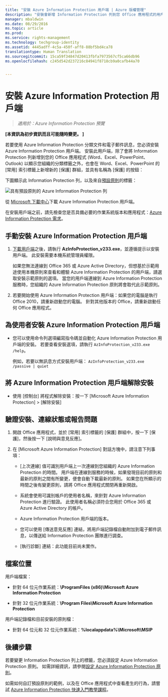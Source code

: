 ```yaml
---
title: "安裝 Azure Information Protection 用戶端 | Azure 版權管理"
description: "安裝會新增 Information Protection 列到您 Office 應用程式的用戶端，以便您可以針對文件和電子郵件選擇分類標籤的指示。"
manager: mbaldwin
ms.date: 08/29/2016
ms.topic: article
ms.prod: 
ms.service: rights-management
ms.technology: techgroup-identity
ms.assetid: 4445adff-4c5a-450f-aff8-88bf5bd4ca78
translationtype: Human Translation
ms.sourcegitcommit: 15ca59f34847d20413fbfa7973567cf5ca66db96
ms.openlocfilehash: c245d542d237216c84941f8718cb9a0cafb44a70


---
```


# 安裝 Azure Information Protection 用戶端

>*適用於：Azure Information Protection 預覽*

**[本資訊為初步資訊而且可能隨時變更。 ]**

若要使用 Azure Information Protection 分類文件和電子郵件訊息，您必須安裝 Azure Information Protection 用戶端。 安裝此用戶端，除了會將 Information Protection 列新增到您的 Office 應用程式 (Word、Excel、PowerPoint、Outlook) 以顯示您組織的分類標籤之外，也會在 Word、Excel、PowerPoint 的 [常用] 索引標籤上新增新的 [保護] 群組，並具有名稱為 [保護] 的按鈕：

下圖顯示此 Information Protection 列，以及來自[預設原則](configure-policy-default.md)的標籤：

![具有預設原則的 Azure Information Protection 列](../media/info-protect-bar-default.png)

從 [Microsoft 下載中心](https://www.microsoft.com/en-us/download/details.aspx?id=53018)下載 Azure Information Protection 用戶端。

在安裝用戶端之前，請先檢查您是否具備必要的作業系統版本和應用程式：[Azure Information Protection 需求](requirements-azure-infoprotect.md)。


## 手動安裝 Azure Information Protection 用戶端

1. [下載用戶端](https://www.microsoft.com/en-us/download/details.aspx?id=53018)之後，請執行 **AzInfoProtection_v233.exe**，並遵循提示以安裝用戶端。 此安裝需要本機系統管理員權限。

    如果您無法連線到 Office 365 或 Azure Active Directory，但想基於示範用途使用本機原則來查看和體驗 Azure Information Protection 的用戶端，請選取安裝示範原則的選項。 當您的用戶端連線到 Azure Information Protection 服務時，您組織的 Azure Information Protection 原則將會取代此示範原則。 

2. 若要開始使用 Azure Information Protection 用戶端：如果您的電腦是執行 Office 2010，請重新啟動您的電腦。 針對其他版本的 Office，請重新啟動任何 Office 應用程式。

## 為使用者安裝 Azure Information Protection 用戶端

- 您可以使用命令列選項編寫指令碼並自動化 Azure Information Protection 用戶端的安裝。 若要查看安裝選項，請執行 `AzInfoProtection_v233.exe /help`。

    例如，若要以無訊息方式安裝用戶端： `AzInfoProtection_v233.exe /passive | quiet`


## 將 Azure Information Protection 用戶端解除安裝

- 使用 [控制台] 將程式解除安裝：按一下 [Microsoft Azure Information Protection]  >  [解除安裝]

## 驗證安裝、連線狀態或報告問題

1. 開啟 Office 應用程式，並於 [常用] 索引標籤的 [保護] 群組中，按一下 [保護]，然後按一下 [說明與意見反應]。

2. 在 [Microsoft Azure Information Protection] 對話方塊中，請注意下列事項：

    - [上次連線] 值可識別用戶端上一次連線到您組織的 Azure Information Protection 的時間。 用戶端在連線到服務的時候，如果發現目前的原則和最新的原則之間有所變更，便會自動下載最新的原則。 如果您在所顯示的時間之後有變更原則，請將 Office 應用程式關閉再重新開啟。

    - 系統會使用可識別帳戶的使用者名稱，來針對 Azure Information Protection 進行驗證。 此使用者名稱必須符合您用於 Office 365 或 Azure Active Directory 的帳戶。

    - Azure Information Protection 用戶端的版本。

    - 您可以使用 [傳送意見反應] 連結，將用戶端記錄檔自動附加到電子郵件訊息，以傳送給 Information Protection 團隊進行調查。

    - [執行診斷] 連結：此功能目前尚未實作。

## 檔案位置

用戶端檔案：   

- 針對 64 位元作業系統：**\ProgramFiles (x86)\Microsoft Azure Information Protection**

- 針對 32 位元作業系統：**\Program Files\Microsoft Azure Information Protection**

用戶端記錄檔和目前安裝的原則檔：

- 針對 64 位元和 32 位元作業系統：**%localappdata%\Microsoft\MSIP**


## 後續步驟

若要變更 Information Protection 列上的標籤，您必須設定 Azure Information Protection 原則。 如需詳細資訊，請參閱[設定 Azure Information Protection 原則](configure-policy.md)。

如需如何自訂預設原則的範例，以及在 Office 應用程式中查看產生的行為，請嘗試 [Azure Information Protection 快速入門教學課程](infoprotect-quick-start-tutorial.md)。 



<!--HONumber=Aug16_HO5-->


